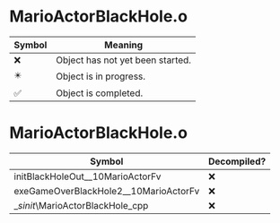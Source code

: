 # MarioActorBlackHole.o
| Symbol | Meaning 
| ------------- | ------------- 
| :x: | Object has not yet been started. 
| :eight_pointed_black_star: | Object is in progress. 
| :white_check_mark: | Object is completed. 


# MarioActorBlackHole.o
| Symbol | Decompiled? |
| ------------- | ------------- |
| initBlackHoleOut__10MarioActorFv | :x: |
| exeGameOverBlackHole2__10MarioActorFv | :x: |
| __sinit_\MarioActorBlackHole_cpp | :x: |
